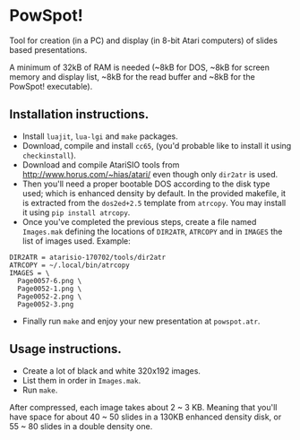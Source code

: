 # PowSpot!
Tool for creation (in a PC) and display (in 8-bit Atari computers) of slides based presentations.

A minimum of 32kB of RAM is needed (~8kB for DOS, ~8kB for screen memory and display list, ~8kB for the read buffer and ~8kB for the PowSpot! executable).

## Installation instructions.

* Install `luajit`, `lua-lgi` and `make` packages.
* Download, compile and install `cc65`, (you'd probable like to install it using `checkinstall`).
* Download and compile AtariSIO tools from http://www.horus.com/~hias/atari/ even though only `dir2atr` is used.
* Then you'll need a proper bootable DOS according to the disk type used; which is enhanced density by default. In the provided makefile, it is extracted from the `dos2ed+2.5` template from `atrcopy`. You may install it using `pip install atrcopy`.
* Once you've completed the previous steps, create a file named `Images.mak` defining the locations of `DIR2ATR`, `ATRCOPY` and in `IMAGES` the list of images used. Example:

```
DIR2ATR = atarisio-170702/tools/dir2atr
ATRCOPY = ~/.local/bin/atrcopy
IMAGES = \
  Page0057-6.png \
  Page0052-1.png \
  Page0052-2.png \
  Page0052-3.png
```
* Finally run `make` and enjoy your new presentation at `powspot.atr`.

## Usage instructions.

* Create a lot of black and white 320x192 images.
* List them in order in `Images.mak`.
* Run `make`.

After compressed, each image takes about 2 ~ 3 KB. Meaning that you'll have space for about 40 ~ 50 slides in a 130KB enhanced density disk, or 55 ~ 80 slides in a double density one.
